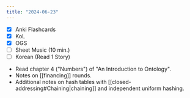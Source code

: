 ```yaml
---
title: "2024-06-23"
---
```


- [x] Anki Flashcards
- [x] KoL
- [x] OGS
- [ ] Sheet Music (10 min.)
- [ ] Korean (Read 1 Story)

* Read chapter 4 ("Numbers") of "An Introduction to Ontology".
* Notes on [[financing]] rounds.
* Additional notes on hash tables with [[closed-addressing#Chaining|chaining]] and independent uniform hashing.